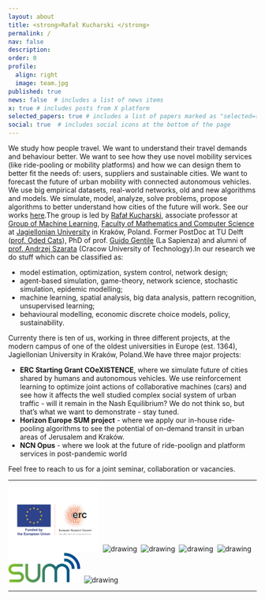 ```yaml
---
layout: about
title: <strong>Rafał Kucharski </strong>
permalink: /
nav: false
description: 
order: 0
profile:
  align: right
  image: team.jpg
published: true
news: false  # includes a list of news items
x: true # includes posts from X platform
selected_papers: true # includes a list of papers marked as "selected={true}"
social: true  # includes social icons at the bottom of the page
---
```


We study how people travel. We want to understand their travel demands and behaviour better. We want to see how they use novel mobility services (like ride-pooling or mobility platforms) and how we can design them to better fit the needs of: users, suppliers and sustainable cities. We want to forecast the future of urban mobility with connected autonomous vehicles. We use big empirical datasets, real-world networks, old and new algorithms and models. We simulate, model, analyze, solve problems, propose algorithms to better understand how cities of the future will work. See our works [here](/papers).The group is led by [Rafał Kucharski](/research/rafal_kucharski/), associate professor at [Group of Machine Learning](https://gmum.net), [Faculty of Mathematics and Computer Science](https://matinf.uj.edu.pl/en_GB/start) at [Jagiellonian University](https://en.uj.edu.pl/en_GB) in Kraków, Poland. Former PostDoc at TU Delft ([prof. Oded Cats](https://www.tudelft.nl/citg/over-faculteit/afdelingen/transport-planning/staff/persoonlijke-paginas/cats-o)), PhD of prof. [Guido Gentile](https://www.dicea.uniroma1.it/users/guidogentileuniroma1it) (La Sapienza) and alumni of [prof. Andrzej Szarata](http://www.kst.pk.edu.pl/index.php/pracownik/?pracownik=715) (Cracow University of Technology).In our research we do stuff which can be classified as:

* model estimation, optimization, system control, network design;
* agent-based simulation, game-theory, network science, stochastic simulation, epidemic modelling;
* machine learning, spatial analysis, big data analysis, pattern recognition, unsupervised learning;
* behavioural modelling, economic discrete choice models, policy, sustainability.

Currenty there is ten of us, working in three different projects, at the modern campus of one of the oldest universities in Europe (est. 1364), Jagiellonian University in Kraków, Poland.We have three major projects:

* **ERC Starting Grant COeXISTENCE**, where we simulate future of cities shared by humans and autonomous vehicles. We use reinforcement learning to optimize joint actions of collaborative machines (cars) and see how it affects the well studied complex social system of urban traffic - will it remain in the Nash Equilibrium? We do not think so, but that’s what we want to demonstrate - stay tuned.
* **Horizon Europe SUM project** - where we apply our in-house ride-pooling algorithms to see the potential of on-demand transit in urban areas of Jerusalem and Kraków.
* **NCN Opus** - where we look at the future of ride-poolign and platform services in post-pandemic world

Feel free to reach to us for a joint seminar, collaboration or vacancies.



---


<img src="/./assets/img/LOGO-ERC.jpg" alt="drawing" height="130"/>&nbsp;&nbsp;<img src="/./assets/img/logo_NCN.png" alt="drawing" height="130"/>&nbsp;&nbsp;<img src="/./assets/img/UJ.jpeg" alt="drawing" width="130"/>&nbsp;&nbsp;<img src="/assets/img/logo.jpg" alt="drawing" height="60"/>&nbsp;&nbsp;<img src="/assets/img/iduj.png" alt="drawing" height="60"/>&nbsp;&nbsp;<img src="/./assets/img/0964_SUM_LOGO_RGB_HR.jpg" alt="drawing" height="60"/>&nbsp;&nbsp;<img src="/./assets/img/logo_kwadrat.jpg" alt="drawing" height="130"/>

---


